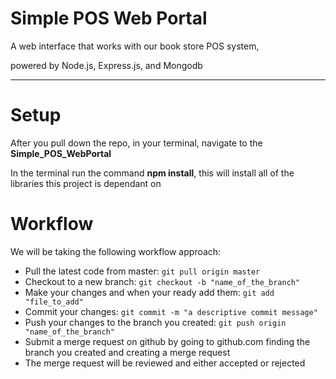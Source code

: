 <h1>Simple POS Web Portal</h1>
<p>A web interface that works with our book store POS system,</p>
<p>powered by Node.js, Express.js, and Mongodb</p>
<hr>
<h1>Setup</h1>
<p>After you pull down the repo, in your terminal, navigate to the <b>Simple_POS_WebPortal</b></p>
<p>In the terminal run the command <b>npm install</b>, this will install all of the libraries this project is dependant on</p>
<h1>Workflow</h1>
<p>We will be taking the following workflow approach:</p>
<ul>
<li>Pull the latest code from master: <code>git pull origin master</code></li>
<li>Checkout to a new branch: <code>git checkout -b "name_of_the_branch"</code></li>
<li>Make your changes and when your ready add them: <code>git add "file_to_add"</code></li>
<li>Commit your changes: <code>git commit -m "a descriptive commit message"</code></li>
<li>Push your changes to the branch you created: <code>git push origin "name_of_the_branch"</code></li>
<li>Submit a merge request on github by going to github.com finding the branch you created and creating a merge request</li>
<li>The merge request will be reviewed and either accepted or rejected</li>
</ul>
